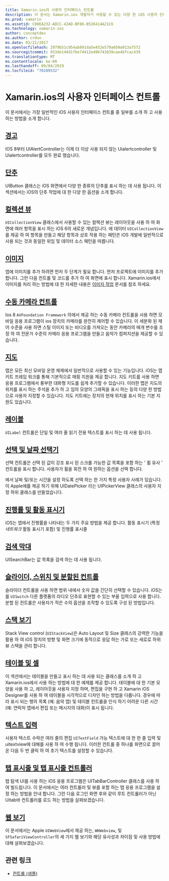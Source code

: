```yaml
---
title: Xamarin.ios의 사용자 인터페이스 컨트롤
description: 이 문서는 Xamarin.ios 개발자가 사용할 수 있는 다양 한 iOS 사용자 인터페이스 컨트롤을 설명 하는 가이드로 연결 됩니다. 연결 된 콘텐츠는 경고, 단추, 컬렉션 보기, 이미지, 수동 카메라 컨트롤, 지도, 레이블, 선택, 날짜 선택기 등에 대해 설명 합니다.
ms.prod: xamarin
ms.assetid: C00EA232-ADCC-42AD-BF86-B526414A21C6
ms.technology: xamarin-ios
author: conceptdev
ms.author: crdun
ms.date: 03/21/2017
ms.openlocfilehash: 2979b51c954ab891da5e452e579a650a013a7572
ms.sourcegitcommit: 933de144d1fbe7d412e49b743839cae4bfcac439
ms.translationtype: MT
ms.contentlocale: ko-KR
ms.lasthandoff: 09/04/2019
ms.locfileid: "70289532"
---
```

# <a name="user-interface-controls-in-xamarinios"></a>Xamarin.ios의 사용자 인터페이스 컨트롤

이 문서에서는 가장 일반적인 iOS 사용자 인터페이스 컨트롤 중 일부를 소개 하 고 사용 하는 방법을 소개 합니다.

## <a name="alertsalertsmd"></a>[경고](alerts.md)

IOS 8부터 UIAlertController는 이제 더 이상 사용 되지 않는 Uialertcontroller 및 Uialertcontroller를 모두 완료 했습니다.

## <a name="buttonsbuttonsmd"></a>[단추](buttons.md)

UIButton 클래스는 iOS 화면에서 다양 한 종류의 단추를 표시 하는 데 사용 됩니다. 이 섹션에서는 iOS의 단추 작업에 대 한 다양 한 옵션을 소개 합니다.

## <a name="collection-viewsuicollectionviewmd"></a>[컬렉션 뷰](uicollectionview.md)

`UICollectionView` 클래스에서 사용할 수 있는 컬렉션 뷰는 레이아웃을 사용 하 여 화면에 여러 항목을 표시 하는 iOS 6의 새로운 개념입니다. 에 데이터 `UICollectionView` 를 제공 하 여 항목을 만들고 해당 항목과 상호 작용 하는 패턴은 iOS 개발에 일반적으로 사용 되는 것과 동일한 위임 및 데이터 소스 패턴을 따릅니다.

## <a name="imagesimagemd"></a>[이미지](image.md)

앱에 이미지를 추가 하려면 먼저 두 단계가 필요 합니다. 먼저 프로젝트에 이미지를 추가 합니다. 그런 다음 컨트롤 및 코드를 추가 하 여 화면에 표시 합니다. Xamarin.ios에서 이미지를 처리 하는 방법에 대 한 자세한 내용은 [이미지 작업](~/ios/app-fundamentals/images-icons/index.md) 문서를 참조 하세요.

## <a name="manual-camera-controlsintro-to-manual-camera-controlsmd"></a>[수동 카메라 컨트롤](intro-to-manual-camera-controls.md)

Ios 8 `AVFoundation Framework` 의에서 제공 하는 수동 카메라 컨트롤을 사용 하면 모바일 응용 프로그램이 ios 장치의 카메라를 완전히 제어할 수 있습니다. 이 세분화 된 제어 수준을 사용 하면 스틸 이미지 또는 비디오를 가져오는 동안 카메라의 매개 변수를 조정 하 여 전문가 수준의 카메라 응용 프로그램을 만들고 음악가 컴퍼지션을 제공할 수 있습니다.

## <a name="mapsios-mapsindexmd"></a>[지도](ios-maps/index.md)

맵은 모든 최신 모바일 운영 체제에서 일반적으로 사용할 수 있는 기능입니다. iOS는 맵 키트 프레임 워크를 통해 기본적으로 매핑 지원을 제공 합니다. 지도 키트를 사용 하면 응용 프로그램에서 풍부한 대화형 지도를 쉽게 추가할 수 있습니다. 이러한 맵은 지도의 위치를 표시 하는 주석을 추가 하 고 임의 모양의 그래픽을 표시 하는 등의 다양 한 방법으로 사용자 지정할 수 있습니다. 지도 키트에는 장치의 현재 위치를 표시 하는 기본 지원도 있습니다.

## <a name="labelslabelsmd"></a>[레이블](labels.md)

`UILabel` 컨트롤은 단일 및 여러 줄 읽기 전용 텍스트를 표시 하는 데 사용 됩니다.

## <a name="pickers-and-date-pickerspickermd"></a>[선택 및 날짜 선택기](picker.md)

선택 컨트롤은 선택 된 값이 강조 표시 된 스크롤 가능한 값 목록을 포함 하는 ' 휠 유사 ' 컨트롤을 표시 합니다. 사용자가 휠을 회전 하 여 원하는 옵션을 선택 합니다.

에서 날짜 및/또는 시간을 설정 하도록 선택 하는 한 가지 특정 사용자 사례가 있습니다. 이 Apple에를 제공 하기 위해 UIDatePicker 라는 UIPickerView 클래스의 사용자 지정 하위 클래스를 만들었습니다.

## <a name="progress-and-activity-indicatorsprogress-activity-indicatormd"></a>[진행률 및 활동 표시기](progress-activity-indicator.md)

iOS는 앱에서 진행률을 나타내는 두 가지 주요 방법을 제공 합니다. 활동 표시기 (특정 _네트워크_ 활동 표시기 포함) 및 진행률 표시줄

## <a name="search-barssearchbarmd"></a>[검색 막대](searchbar.md)

UISearchBar는 값 목록을 검색 하는 데 사용 됩니다. 

## <a name="sliders-switches-and-segmented-controlsslider-switch-segmented-controlsmd"></a>[슬라이더, 스위치 및 분할된 컨트롤](slider-switch-segmented-controls.md)

슬라이더 컨트롤을 사용 하면 범위 내에서 숫자 값을 간단히 선택할 수 있습니다. iOS는를 `UISwitch` 다른 플랫폼의 라디오 단추로 표현할 수 있는 부울 입력으로 사용 합니다. 분할 된 컨트롤은 사용자가 적은 수의 옵션을 조작할 수 있도록 구성 된 방법입니다.

## <a name="stack-viewuistackviewmd"></a>[스택 보기](uistackview.md)

Stack View control (`UIStackView`)은 Auto Layout 및 Size 클래스의 강력한 기능을 활용 하 여 iOS 장치의 방향 및 화면 크기에 동적으로 응답 하는 가로 또는 세로로 하위 뷰 스택을 관리 합니다.

## <a name="tables-and-cellstablesindexmd"></a>[테이블 및 셀](tables/index.md)

이 섹션에서는 테이블을 만들고 표시 하는 데 사용 되는 클래스를 소개 하 고 Xamarin.ios에서 사용 하는 방법에 대 한 예제를 제공 합니다. 테이블에 대 한 기본 모양을 사용 하 고, 레이아웃을 사용자 지정 하며, 편집을 구현 하 고 Xamarin iOS Designer를 사용 하 여 테이블을 시각적으로 디자인 하는 방법을 다룹니다. 경우에 따라 표시 되는 행의 목록 (예: 음악 앱) 및 테이블 컨트롤을 인식 하기 어려운 다른 시간 (예: 연락처 앱에서 편집 또는 메시지의 대화)이 표시 됩니다.

## <a name="text-inputtext-inputmd"></a>[텍스트 입력](text-input.md)

사용자 텍스트 수락은 여러 줄의 편집 `UITextField` 가능 텍스트에 대 한 한 줄 입력 및 uitextview에 대해를 사용 하 여 수행 됩니다. 이러한 컨트롤 중 하나를 화면으로 끌어 온 다음 두 번 클릭 하 여 초기 텍스트를 설정할 수 있습니다.

## <a name="tab-bars-and-tab-bar-controllerscreating-tabbed-applicationsmd"></a>[탭 표시줄 및 탭 표시줄 컨트롤러](creating-tabbed-applications.md)

탭 탐색 UI를 사용 하는 iOS 응용 프로그램은 UITabBarController 클래스를 사용 하 여 빌드됩니다. 이 문서에서는 여러 컨트롤러 및 뷰를 포함 하는 탭 응용 프로그램을 설정 하는 방법을 안내 합니다. 그런 다음 로그인 화면 후와 같이 루트 컨트롤러가 아닌 Uitab바 컨트롤러를 로드 하는 방법을 살펴보겠습니다.

## <a name="web-viewsuiwebviewmd"></a>[웹 보기](uiwebview.md)

이 문서에서는 Apple `UIWebView`에서 제공 하는, `WKWebview`, 및 `SFSafariViewController`의 세 가지 웹 보기와 해당 유사성과 차이점 및 사용 방법에 대해 살펴보겠습니다.

## <a name="related-links"></a>관련 링크

- [컨트롤 (샘플)](https://docs.microsoft.com/samples/xamarin/ios-samples/controls)
